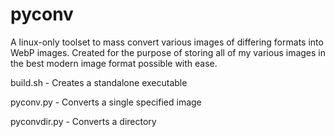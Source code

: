 # pyconv
A linux-only toolset to mass convert various images of differing formats into WebP images.
Created for the purpose of storing all of my various images in the best modern image format possible with ease.

build.sh - Creates a standalone executable

pyconv.py - Converts a single specified image

pyconvdir.py - Converts a directory
